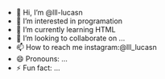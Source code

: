 - 👋 Hi, I’m @lll-lucasn
- 👀 I’m interested in programation
- 🌱 I’m currently learning HTML
- 💞️ I’m looking to collaborate on ...
- 📫 How to reach me instagram:@lll_lucasn
- 😄 Pronouns: ...
- ⚡ Fun fact: ...

<!---
lll-lucasn/lll-lucasn is a ✨ special ✨ repository because its `README.md` (this file) appears on your GitHub profile.
You can click the Preview link to take a look at your changes.
--->
